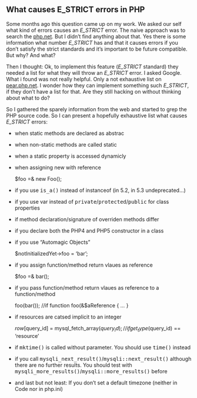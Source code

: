 ## What causes E_STRICT errors in PHP

Some months ago this question came up on my work. We asked our self what kind of errors causes an _E_STRICT_ error. The naive approach was to search the [php.net][1]. But I didn’t find anything about that. Yes there is some information what number _E_STRICT_ has and that it causes errors if you don’t satisfy the strict standards and it’s important to be future compatible. But why? And what?

Then I thought: Ok, to implement this feature (_E_STRICT_ standard) they needed a list for what they will throw an _E_STRICT_ error. I asked Google. What i found was not really helpful. Only a not exhaustive list on [pear.php.net][2]. I wonder how they can implement something such _E_STRICT_, if they don’t have a list for that. Are they still hacking on without thinking about what to do?

So I gathered the sparely information from the web and started to grep the PHP source code. So I can present a hopefully exhaustive list what causes _E_STRICT_ errors:

- when static methods are declared as abstrac
- when non-static methods are called static
- when a static property is accessed dynamicly
- when assigning new with reference

	$foo =& new Foo();

- if you use <kbd>is_a()</kbd> instead of instanceof (in 5.2, in 5.3 undeprecated…)
- if you use var instead of <kbd>private</kbd>/<kbd>protected</kbd>/<kbd>public</kbd> for class properties
- if method declaration/signature of overriden methods differ
- if you declare both the PHP4 and PHP5 constructor in a class
- if you use “Automagic Objects”

	$notInitializedYet->foo = ‘bar’;

- if you assign function/method return vlaues as reference

	$foo =& bar();

- if you pass function/method return vlaues as reference to a function/method

	foo(bar()); //if function foo(&$aReference { &hellip; }

- if resources are catsed implicit to an integer

	$row[$query_id] = mysql_fetch_array($query_id); // if get_type($query_id) == ‘resource’

- if <kbd>mktime()</kbd> is called without parameter. You should use <kbd>time()</kbd> instead
- if you call <kbd>mysqli_next_result()</kbd>/<kbd>mysqli::next_result()</kbd> although there are no further results. You should test with <kbd>mysqli_more_results()</kbd>/<kbd>mysqli::more_results()</kbd> before
- and last but not least: If you don’t set a default timezone (neither in Code nor in php.ini)

[1]: http://php.net/
[2]: http://pear.php.net/